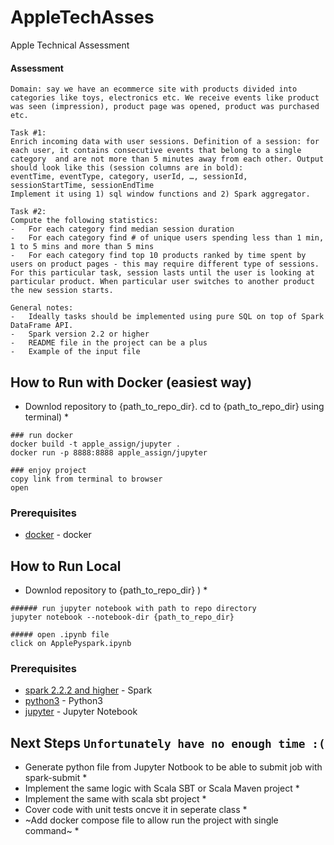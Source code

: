 # AppleTechAsses
Apple Technical Assessment 

#### Assessment 
```
Domain: say we have an ecommerce site with products divided into categories like toys, electronics etc. We receive events like product was seen (impression), product page was opened, product was purchased etc. 

Task #1: 
Enrich incoming data with user sessions. Definition of a session: for each user, it contains consecutive events that belong to a single category  and are not more than 5 minutes away from each other. Output should look like this (session columns are in bold):
eventTime, eventType, category, userId, …, sessionId, sessionStartTime, sessionEndTime  
Implement it using 1) sql window functions and 2) Spark aggregator.

Task #2:
Compute the following statistics:
-	For each category find median session duration
-	For each category find # of unique users spending less than 1 min, 1 to 5 mins and more than 5 mins
-	For each category find top 10 products ranked by time spent by users on product pages - this may require different type of sessions. For this particular task, session lasts until the user is looking at particular product. When particular user switches to another product the new session starts.

General notes:
-	Ideally tasks should be implemented using pure SQL on top of Spark DataFrame API.
-	Spark version 2.2 or higher
-	README file in the project can be a plus 
-	Example of the input file

```

## How to Run with Docker (easiest way)
* Downlod repository to {path_to_repo_dir}. cd to {path_to_repo_dir} using terminal) *

```
### run docker
docker build -t apple_assign/jupyter .
docker run -p 8888:8888 apple_assign/jupyter

### enjoy project
copy link from terminal to browser 
open
```

### Prerequisites
* [docker](https://www.docker.com/products/docker-desktop) - docker


## How to Run Local
* Downlod repository to {path_to_repo_dir} ) *
```
###### run jupyter notebook with path to repo directory
jupyter notebook --notebook-dir {path_to_repo_dir}

##### open .ipynb file
click on ApplePyspark.ipynb
```

### Prerequisites

* [spark 2.2.2 and higher](https://www.apache.org/dyn/closer.lua/spark/spark-2.4.3/spark-2.4.3-bin-hadoop2.7.tgz) - Spark
* [python3](https://www.python.org/downloads/) - Python3
* [jupyter](https://jupyter.org/) - Jupyter Notebook


## Next Steps `Unfortunately have no enough time :( `
*  Generate python file from Jupyter Notbook to be able to submit job with spark-submit *
*  Implement the same logic with Scala SBT or Scala Maven project *
*  Implement the same with scala sbt project *
*  Cover code with unit tests oncve it in seperate class *
*  ~Add docker compose file to allow run the project with single command~ *

